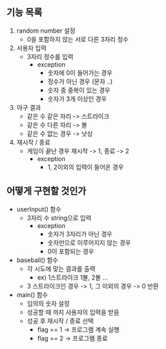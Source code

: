 ## 기능 목록
1. random number 설정
   - 0을 포함하지 않는 서로 다른 3자리 정수
2. 사용자 입력
   - 3자리 정수를 입력
     - exception
       - 숫자에 0이 들어가는 경우
       - 정수가 아닌 경우 (문자 ..)
       - 숫자 중 중복이 있는 경우
       - 숫자가 3개 이상인 경우
3. 야구 결과
    - 같은 수 같은 자리 -> 스트라이크
    - 같은 수 다른 자리 -> 볼
    - 같은 수 없는 경우 -> 낫싱
4. 재시작 / 종료
   - 게임이 끝난 경우 재시작 -> 1, 종료 -> 2
     - exception
       - 1, 2이외의 입력이 들어온 경우


## 어떻게 구현할 것인가
- userInput() 함수
  - 3자리 수 string으로 입력
    - exception
      - 숫자가 3자리가 아닌 경우
      - 숫자만으로 이루어지지 않는 경우
      - 0이 포함되는 경우
- baseball() 함수 
  - 각 시도에 맞는 결과를 출력
    -  ex) 1스트라이크 1볼, 2볼 ...
  - 3 스트라이크인 경우 -> 1, 그 이외의 경우 -> 0 반환
- main() 함수
  - 임의의 숫자 설정
  - 성공할 때 까지 사용자의 입력을 받음
  - 성공 후 재시작 / 종료 선택
    - flag == 1 -> 프로그램 계속 실행
    - flag == 2 -> 프로그램 종료